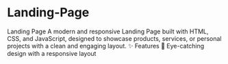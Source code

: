 # Landing-Page
 Landing Page  A modern and responsive Landing Page built with HTML, CSS, and JavaScript, designed to showcase products, services, or personal projects with a clean and engaging layout.  ✨ Features  🎨 Eye-catching design with a responsive layout  
